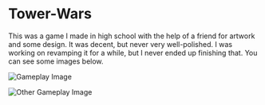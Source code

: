 # Tower-Wars
This was a game I made in high school with the help of a friend for artwork and some design.  It was decent, but never very well-polished.  I was working on revamping it for a while, but I never ended up finishing that.  You can see some images below.

![Gameplay Image](https://pbs.twimg.com/media/C8RZWMwWsAEEcFG?format=jpg&name=900x900)

![Other Gameplay Image](https://pbs.twimg.com/media/C5DLYs1UEAA_Cma?format=jpg&name=900x900)
